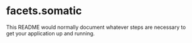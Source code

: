 # facets.somatic #

This README would normally document whatever steps are necessary to get your application up and running.
